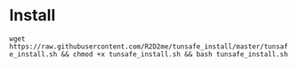 # Install
`wget https://raw.githubusercontent.com/R2D2me/tunsafe_install/master/tunsafe_install.sh && chmod +x tunsafe_install.sh && bash tunsafe_install.sh`
